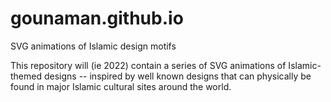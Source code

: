 # gounaman.github.io
SVG animations of Islamic design motifs

This repository will (ie 2022) contain a series of SVG animations of Islamic-themed designs -- inspired by well known designs that can physically be found in major Islamic cultural sites around the world.



